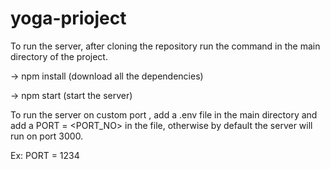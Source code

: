 # yoga-prioject

To run the server, after cloning the repository run the command in the main directory of the project.

-> npm install (download all the dependencies)

-> npm start (start the server)

To run the server on custom port , add a .env file in the main directory and add a PORT = <PORT_NO> in the file, otherwise by default the server will run on port 3000.

Ex: PORT = 1234
